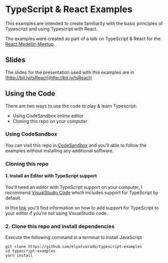 # TypeScript & React Examples

This examples are intended to create familiarity with the basic principles of Typescript and using Typescript with React.

The examples were created as part of a talk on TypeScript & React for the [React Medellin Meetup](https://www.meetup.com/React-Medellin/events/262881031/).

## Slides

The slides for the presentation used with this examples are in [http://bit.ly/tsReact](http://bit.ly/tsReact)

## Using the Code

There are two ways to use the code to play & learn Typescript:

- Using CodeSandbox online editor
- Cloning this repo on your computer

### Using CodeSandbox

You can visit this repo in [CodeSandbox](http://bit.ly/tsSandbox) and you'll able to follow the examples without installing any additional software.

### Cloning this repo

#### 1. Install an Editor with TypeScript support

You'll need an editor with TypeScript support on your computer, I recommend [VisualStudio Code](https://code.visualstudio.com) which includes support for TypeScript by default.

In this [link](https://github.com/Microsoft/TypeScript/wiki/TypeScript-Editor-Support) you'll find information on how to add support for TypeScript to your editor if you're not using VisualStudio code.

### 2. Clone this repo and install dependencies

Execute the following command in a terminal to install JavaScript

```
git clone https://github.com/elyalvarado/typescript-examples
cd typescript-examples
yarn install
```
